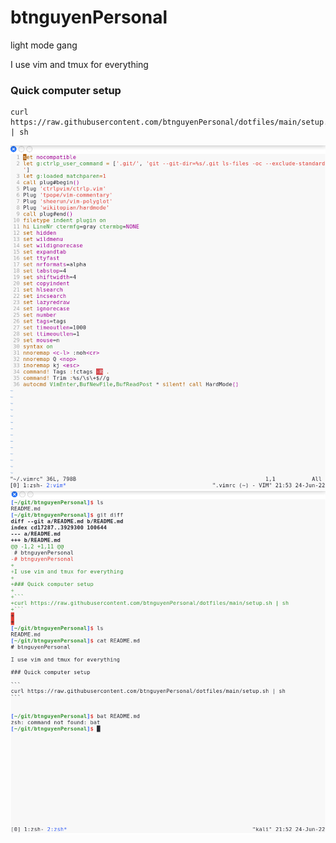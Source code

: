 # btnguyenPersonal

light mode gang

I use vim and tmux for everything

### Quick computer setup

```
curl https://raw.githubusercontent.com/btnguyenPersonal/dotfiles/main/setup.sh | sh
```

![](./vim.png)
![](./shell.png)
